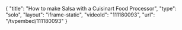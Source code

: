 {
    "title": "How to make Salsa with a Cuisinart Food Processor",
    "type": "solo",
    "layout": "iframe-static",
    "videoId": "111180093",
    "url": "\/tvpembed\/111180093"
}